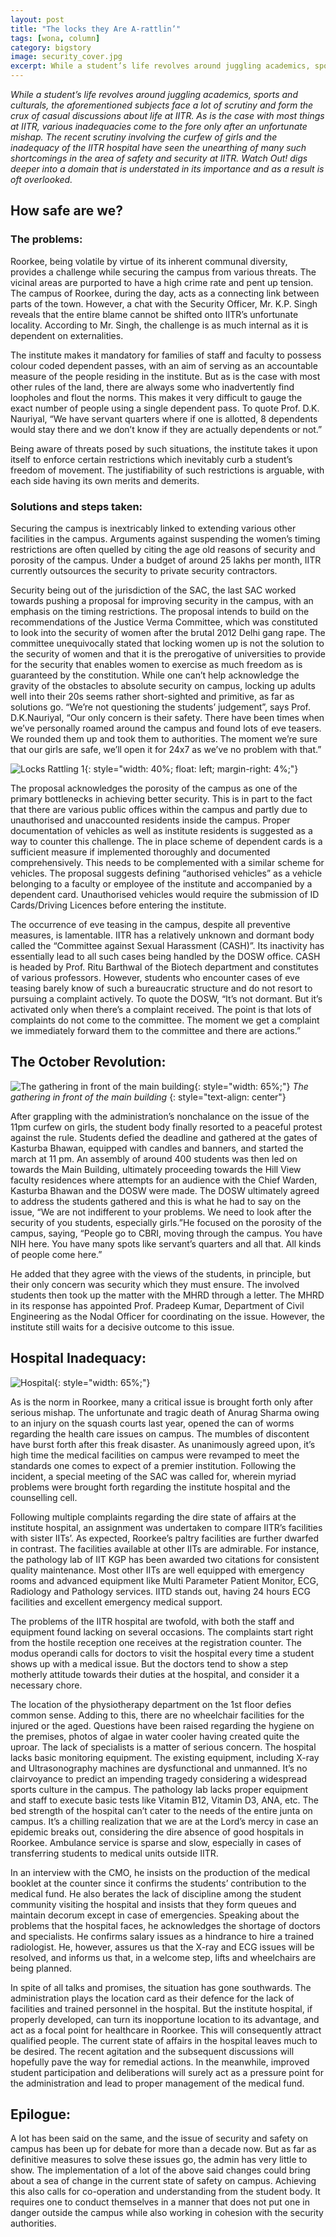 ```yaml
---
layout: post
title: "The locks they Are A-rattlin’"
tags: [wona, column]
category: bigstory
image: security_cover.jpg
excerpt: While a student’s life revolves around juggling academics, sports and culturals, the aforementioned subjects face a lot of scrutiny and form the crux of casual discussions about life at IITR.
---
```


_While a student’s life revolves around juggling academics, sports and culturals, the aforementioned subjects face a lot of scrutiny and form the crux of casual discussions about life at IITR. As is the case with most things at IITR, various inadequacies come to the fore only after an unfortunate mishap. The recent scrutiny involving the curfew of girls and the inadequacy of the IITR hospital have seen the unearthing of many such shortcomings in the area of safety and
security at IITR. Watch Out! digs deeper into a domain that is understated in its importance and as a result is oft overlooked._

## How safe are we?

### The problems:

Roorkee, being volatile by virtue of its inherent communal diversity, provides a challenge while securing the campus from various threats. The vicinal areas are purported to have a high crime rate and pent up tension. The campus of Roorkee, during the day, acts as a connecting link between parts of the town. However, a chat with the Security Officer, Mr. K.P. Singh reveals that the entire blame cannot be shifted onto IITR’s unfortunate locality. According to Mr. Singh, the challenge is
as much internal as it is dependent on externalities.

The institute makes it mandatory for families of staff and faculty to possess colour coded dependent passes, with an aim of serving as an accountable measure of the people residing in the institute. But as is the case with most other rules of the land, there are always some who inadvertently find loopholes and flout the norms. This makes it very difficult to gauge the exact number of people using a single dependent pass. To quote Prof. D.K. Nauriyal, “We have servant quarters
where if one is allotted, 8 dependents would stay there and we don’t know if they are actually dependents or not.”

Being aware of threats posed by such situations, the institute takes it upon itself to enforce certain restrictions which inevitably curb a student’s freedom of movement. The justifiability of such restrictions is arguable, with each side having its own merits and demerits.

### Solutions and steps taken: 

Securing the campus is inextricably linked to extending various other facilities in the campus. Arguments against suspending the women’s timing restrictions are often quelled by citing the age old reasons of security and porosity of the campus. Under a budget of around 25 lakhs per month, IITR currently outsources the security to private security contractors. 

Security being out of the jurisdiction of the SAC, the last SAC worked towards pushing a proposal for improving security in the campus, with an emphasis on the timing restrictions. The proposal intends to build on the recommendations of the Justice Verma Committee, which was constituted to look into the security of women after the brutal 2012 Delhi gang rape. The committee unequivocally stated that locking women up is not the solution to the security of women and that it is the
prerogative of universities to provide for the security that enables women to exercise as much freedom as is guaranteed by the constitution. While one can’t help acknowledge the gravity of the obstacles to absolute security on campus, locking up adults well into their 20s seems rather short-sighted and primitive, as far as solutions go. “We’re not questioning the students’ judgement”, says Prof. D.K.Nauriyal, “Our only concern is their safety. There have been times when we’ve
personally roamed around the campus and found lots of eve teasers. We rounded them up and took them to authorities. The moment we’re sure that our girls are safe, we’ll open it for 24x7 as we’ve no problem with that.”

![Locks Rattling 1](/images/posts/locks-rattling-1.png){: style="width: 40%; float: left; margin-right: 4%;"}

The proposal acknowledges the porosity of the campus as one of the primary bottlenecks in achieving better security. This is in part to the fact that there are various public offices within the campus and partly due to unauthorised and unaccounted residents inside the campus. Proper documentation of vehicles as well as institute residents is suggested as a way to counter this challenge. The in place scheme of dependent cards is a sufficient measure if implemented thoroughly and
documented comprehensively. This needs to be complemented with a similar scheme for vehicles. The proposal suggests defining “authorised vehicles” as a vehicle belonging to a faculty or employee of the institute and accompanied by a dependent card. Unauthorised vehicles would require the submission of ID Cards/Driving Licences before entering the institute.

The occurrence of eve teasing in the campus, despite all preventive measures, is lamentable. IITR has a relatively unknown and dormant body called the “Committee against Sexual Harassment (CASH)”. Its inactivity has essentially lead to all such cases being handled by the DOSW office. CASH is headed by Prof. Ritu Barthwal of the Biotech department and constitutes of various professors. However, students who encounter cases of eve teasing barely know of such a bureaucratic
structure and do not resort to pursuing a complaint actively.  To quote the DOSW, “It’s not dormant. But it’s activated only when there’s a complaint received. The point is that lots of complaints do not come to the committee. The moment we get a complaint we immediately forward them to the committee and there are actions.”

## The October Revolution:

![The gathering in front of the main building](/images/posts/locks-rattling-3.jpg){: style="width: 65%;"}
*The gathering in front of the main building*
{: style="text-align: center"}

After grappling with the administration’s nonchalance on the issue of the 11pm curfew on girls, the student body finally resorted to a peaceful protest against the rule. Students defied the deadline and gathered at the gates of Kasturba Bhawan, equipped with candles and banners, and started the march at 11 pm. An assembly of around 400 students was then led on towards the Main Building, ultimately proceeding towards the Hill View faculty residences where attempts for an audience with the
Chief Warden, Kasturba Bhawan and the DOSW were made. The DOSW ultimately agreed to address the students gathered and this is what he had to say on the issue, “We are not indifferent to your problems. We need to look after the security of you students, especially girls.”He focused on the porosity of the campus, saying, “People go to CBRI, moving through the campus. You have NIH here. You have many spots like servant’s quarters and all that. All kinds of people come here.”

He added that they agree with the views of the students, in principle, but their only concern was security which they must ensure. The involved students then took up the matter with the MHRD through a letter. The MHRD in its response has appointed Prof. Pradeep Kumar, Department of Civil Engineering as the Nodal Officer for coordinating on the issue. However, the institute still waits for a decisive outcome to this issue.

## Hospital Inadequacy:

![Hospital](/images/posts/locks-rattling-2.png){: style="width: 65%;"}

As is the norm in Roorkee, many a critical issue is brought forth only after serious mishap. The unfortunate and tragic death of Anurag Sharma owing to an injury on the squash courts last year, opened the can of worms regarding the health care issues on campus. The mumbles of discontent have burst forth after this freak disaster. As unanimously agreed upon, it’s high time the medical facilities on campus were revamped to meet the standards one comes to expect of a premier
institution. Following the incident, a special meeting of the SAC was called for, wherein myriad problems were brought forth regarding the institute hospital and the counselling cell.

Following multiple complaints regarding the dire state of affairs at the institute hospital, an assignment was undertaken to compare IITR’s facilities with sister IITs’. As expected, Roorkee’s paltry facilities are further dwarfed in contrast. The facilities available at other IITs are admirable. For instance, the pathology lab of IIT KGP has been awarded two citations for consistent quality maintenance. Most other IITs are well equipped with emergency rooms and advanced
equipment like Multi Parameter Patient Monitor, ECG, Radiology and Pathology services. IITD stands out, having 24 hours ECG facilities and excellent emergency medical support.

The problems of the IITR hospital are twofold, with both the staff and equipment found lacking on several occasions. The complaints start right from the hostile reception one receives at the registration counter. The modus operandi calls for doctors to visit the hospital every time a student shows up with a medical issue. But the doctors tend to show a step motherly attitude towards their duties at the hospital, and consider it a necessary chore.

The location of the physiotherapy department on the 1st floor defies common sense. Adding to this, there are no wheelchair facilities for the injured or the aged. Questions have been raised regarding the hygiene on the premises, photos of algae in water cooler having created quite the uproar. The lack of specialists is a matter of serious concern. The hospital lacks basic monitoring equipment. The existing equipment, including X-ray and Ultrasonography machines are
dysfunctional and unmanned. It’s no clairvoyance to predict an impending tragedy considering a widespread sports culture in the campus. The pathology lab lacks proper equipment and staff to execute basic tests like Vitamin B12, Vitamin D3, ANA, etc. The bed strength of the hospital can’t cater to the needs of the entire junta on campus. It’s a chilling realization that we are at the Lord’s mercy in case an epidemic breaks out, considering the dire absence of good
hospitals in Roorkee. Ambulance service is sparse and slow, especially in cases of transferring students to medical units outside IITR.

In an interview with the CMO, he insists on the production of the medical booklet at the counter since it confirms the students’ contribution to the medical fund. He also berates the lack of discipline among the student community visiting the hospital and insists that they form queues and maintain decorum except in case of emergencies. Speaking about the problems that the hospital faces, he acknowledges the shortage of doctors and specialists. He confirms salary issues as a hindrance
to hire a trained radiologist. He, however, assures us that the X-ray and ECG issues will be resolved, and informs us that, in a welcome step, lifts and wheelchairs are being planned.
 
 In spite of all talks and promises, the situation has gone southwards. The administration plays the location card as their defence for the lack of facilities and trained personnel in the hospital. But the institute hospital, if properly developed, can turn its inopportune location to its advantage, and act as a focal point for healthcare in Roorkee. This will consequently attract qualified people. The current state of affairs in the hospital leaves much to be desired. The
 recent agitation and the subsequent discussions will hopefully pave the way for remedial actions. In the meanwhile, improved student participation and deliberations will surely act as a pressure point for the administration and lead to proper management of the medical fund.
  
## Epilogue:

  A lot has been said on the same, and the issue of security and safety on campus has been up for debate for more than a decade now. But as far as definitive measures to solve these issues go, the admin has very little to show. The implementation of a lot of the above said changes could bring about a sea of change in the current state of safety on campus. Achieving this also calls for co-operation and understanding from the student body. It requires one to conduct themselves in a
  manner that does not put one in danger outside the campus while also working in cohesion with the security authorities.
